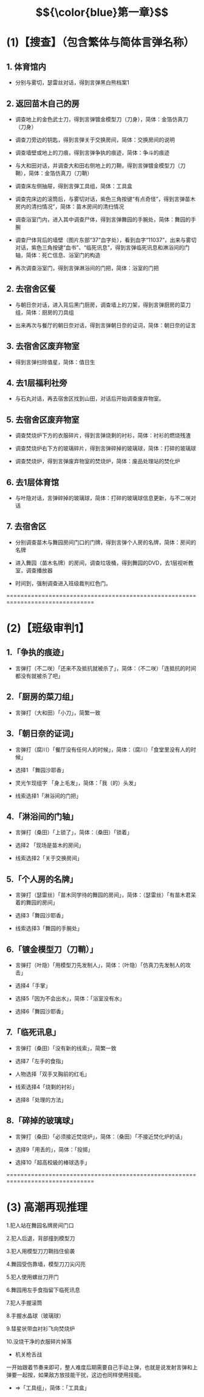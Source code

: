 # $${\color{blue}第一章}$$
# (1)【搜查】（包含繁体与简体言弹名称）

## 1. 体育馆内
* 分别与雾切，瑟雷丝对话，得到言弹黑白熊档案1

## 2. 返回苗木自己的房
* 调查地上的金色武士刀，得到言弹镀金模型刀（刀身），简体：金箔仿真刀（刀身）

* 调查刀旁边的钥匙，得到言弾关于交换房间，简体：交换房间的说明

* 调查墙壁或地上的刀痕，得到言弹争执的痕迹，简体：争斗的痕迹

* 与大和田对话，并调查大和田右侧地上的刀鞘，得到言弹镀金模型刀（刀鞘），简体：金箔仿真刀（刀鞘）

* 调查床左侧抽屉，得到言弾工具组，简体：工具盒

* 调查完床边的滚筒后，与雾切对话，紫色三角按键“有点奇怪”，得到言弹苗木房内的清扫情况”，简体：苗木房间的清扫情况

* 调查浴室门内，进入其中调查尸体，得到言弹舞园的手腕处，简体：舞园的手腕

* 调查尸体背后的墙壁（图片东部“37”血字处），看到血字“11037”，出来与雾切对话，紫色三角按键“血书”、“临死讯息”，得到言弹临死讯息和淋浴间的门轴，简体：死亡信息、浴室门的构造

* 再次调查浴室门，得到言弹淋浴间的门把，简体：浴室的门把

## 2. 去宿舍区餐
* 与朝日奈对话，进入背后黑门厨房，调查墙上的刀架，得到言弹厨房的菜刀组，简体：厨房的刀具组

* 出来再次与餐厅的朝日奈对话，得到言弹朝日奈的证词，简体：朝日奈的证言

## 3. 去宿舍区废弃物室
* 得到言弹扫除值星，简体：值日生

## 4. 去1层福利社旁
* 与石丸对话，再去宿舍区找到山田，对话后开始调查废弃物室。

## 5. 去宿舍区废弃物室
* 调查焚烧炉下方的衣服碎片，得到言弹烧剩的衬衫，简体：衬衫的燃烧残渣

* 调查焚烧炉右下方的玻璃碎片，得到言弹碎掉的玻璃球，简体：打碎的玻璃球

* 调查焚烧炉，得到言弹废弃物室的焚烧炉，简体：废品处理站的焚化炉

## 6. 去1层体育馆
* 与叶隐对话，言弹碎掉的玻璃球，简体：打碎的玻璃球信息更新，与不二咲对话

## 7. 去宿舍区
* 分别调查苗木与舞园房间门口的门牌，得到言弹个人房的名牌，简体：房间的名牌

* 进入舞园（苗木名牌）的房间，调查垃圾桶，得到舞园的DVD，去1层视听教室，调查播放器

* 时间到，强制调查进入班级裁判红色门。




===============================================================================
# (2)【班级审判1】


## 1.「争执的痕迹」
* 言弹打（不二咲）「还来不及抵抗就被杀了」，简体：（不二咲）「连抵抗的时间都没有就被杀了吧」



## 2.「厨房的菜刀组」
* 言弹打（大和田）「小刀」，简繁一致



## 3.「朝日奈的证词」
* 言弹打（腐川）「餐厅没有任何人的时候」，简体：（腐川）「食堂里没有人的时候」

* 选择1 「舞园沙耶香」

* 灵光乍现组字 「身上毛发」，简体：「我（的）头发」

* 线索选择1「淋浴间的门把」


## 4.「淋浴间的门轴」
* 言弹打（桑田）「上锁了」，简体：（桑田）「锁着」

* 选择2 「现场是苗木的房间」

* 线索选择2「关于交换房间」


## 5.「个人房的名牌」
* 言弹打（瑟雷丝）「苗木同学待的舞园的房间」，简体：（瑟雷丝）「有苗木君呆着的舞园的房间」

* 选择3「舞园沙耶香」

* 线索选择3「舞园的手腕处」


## 6.「镀金模型刀（刀鞘）」
* 言弹打（叶隐）「用模型刀先发制人」，简体：（叶隐）「仿真刀先发制人的攻击」

* 选择4「手掌」

* 选择5「因为不会出水」，简体：「浴室没有水」

* 选择6「舞园沙耶香」


## 7.「临死讯息」
* 言弹打（桑田）「没有新的线索」，简繁一致

* 选择7「左手的食指」

* 人物选择「双手叉胸前的红毛」

* 线索选择4「烧剩的衬衫」

* 选择8「处理的方法」


## 8.「碎掉的玻璃球」
* 言弹打（桑田）「必须接近焚烧炉」，简体：（桑田）「不接近焚化炉的话」

* 选择9「用丢的」，简体：「投掷」

* 选择10「超高校級的棒球选手」

 
===============================================================================
# (3) 高潮再现推理

1.犯人站在舞园名牌房间门口

2.犯人后退，背部撞到模型刀

3.犯人用模型刀刀鞘挡住偷袭

4.舞园受伤靠墙，模型刀刀尖闪亮

5.犯人使用螺丝刀开门

6.舞园用左手食指留下临死讯息

7.犯人手握滚筒

8.手握水晶球（玻璃球）

9.彗星状带血衬衫飞向焚烧炉

10.没烧干净的衣服碎片掉落



* 机关枪舌战

一开始跟着节奏来即可，整人难度后期需要自己手动上弹，也就是说发射言弹和上弹要一起按，如果敌方放技能干扰，这边也同样使用技能。

* =>「工具组」，简体：「工具盒」

